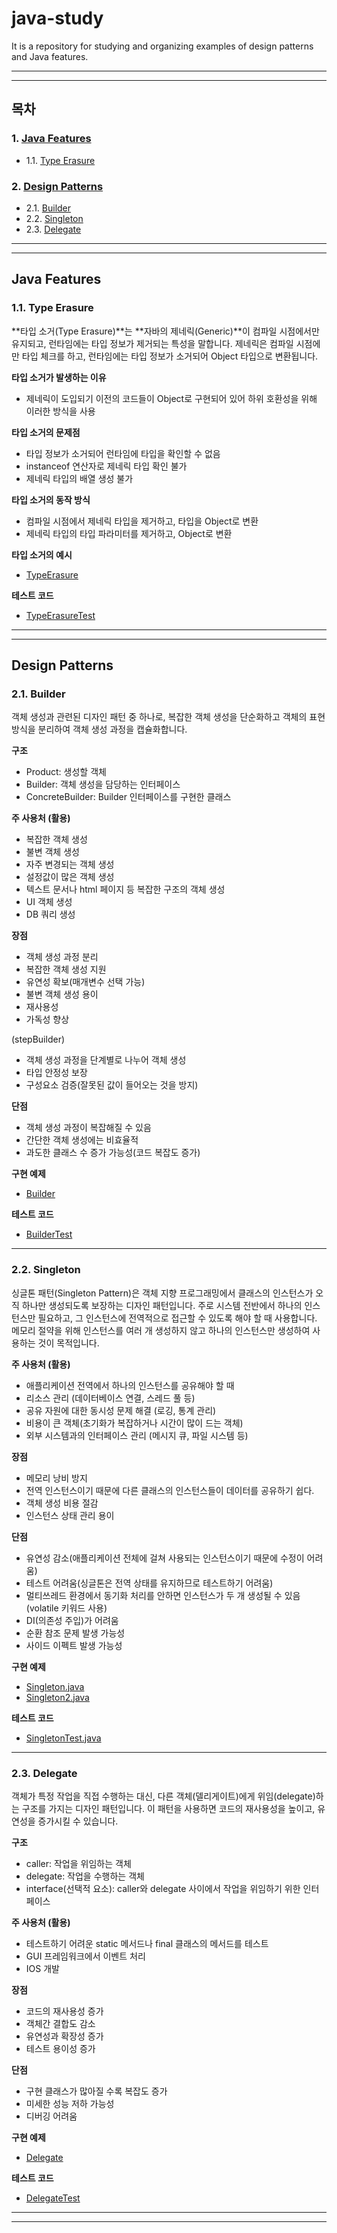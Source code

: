 # java-study

It is a repository for studying and organizing examples of design patterns and Java features.

---

***

## 목차
### 1. [Java Features](#java-features)
- 1.1. [Type Erasure](#type-erasure)


### 2. [Design Patterns](#design-patterns)
- 2.1. [Builder](#builder)
- 2.2. [Singleton](#singleton)
- 2.3. [Delegate](#delegate)

---

***

## Java Features

### 1.1. Type Erasure
**타입 소거(Type Erasure)**는 **자바의 제네릭(Generic)**이 컴파일 시점에서만 유지되고, 런타임에는 타입 정보가 제거되는 특성을 말합니다. 
제네릭은 컴파일 시점에만 타입 체크를 하고, 런타임에는 타입 정보가 소거되어 Object 타입으로 변환됩니다.

**타입 소거가 발생하는 이유**
- 제네릭이 도입되기 이전의 코드들이 Object로 구현되어 있어 하위 호환성을 위해 이러한 방식을 사용

**타입 소거의 문제점**
- 타입 정보가 소거되어 런타임에 타입을 확인할 수 없음
- instanceof 연산자로 제네릭 타입 확인 불가
- 제네릭 타입의 배열 생성 불가


**타입 소거의 동작 방식**
- 컴파일 시점에서 제네릭 타입을 제거하고, 타입을 Object로 변환
- 제네릭 타입의 타입 파라미터를 제거하고, Object로 변환

**타입 소거의 예시**
- [TypeErasure](feature/src/main/java/me/jh/feature/TypeErasure.java)

**테스트 코드**
- [TypeErasureTest](feature/src/test/java/me/jh/feature/TypeErasureTest.java)


***

---

## Design Patterns

### 2.1. Builder
객체 생성과 관련된 디자인 패턴 중 하나로, 복잡한 객체 생성을 단순화하고 객체의 표현 방식을 분리하여 객체 생성 과정을 캡슐화합니다.

**구조**
- Product: 생성할 객체
- Builder: 객체 생성을 담당하는 인터페이스
- ConcreteBuilder: Builder 인터페이스를 구현한 클래스

**주 사용처 (활용)**
- 복잡한 객체 생성
- 불변 객체 생성
- 자주 변경되는 객체 생성
- 설정값이 많은 객체 생성
- 텍스트 문서나 html 페이지 등 복잡한 구조의 객체 생성
- UI 객체 생성
- DB 쿼리 생성

**장점**
- 객체 생성 과정 분리
- 복잡한 객체 생성 지원
- 유연성 확보(매개변수 선택 가능)
- 불변 객체 생성 용이
- 재사용성
- 가독성 향상

(stepBuilder)
- 객체 생성 과정을 단계별로 나누어 객체 생성
- 타입 안정성 보장
- 구성요소 검증(잘못된 값이 들어오는 것을 방지)

**단점**
- 객체 생성 과정이 복잡해질 수 있음
- 간단한 객체 생성에는 비효율적
- 과도한 클래스 수 증가 가능성(코드 복잡도 증가)

**구현 예제**
- [Builder](pattern/src/main/java/me/jh/pattern/builder)

**테스트 코드**
- [BuilderTest](pattern/src/test/java/me/jh/pattern/builder/BuilderTest.java)

---

### 2.2. Singleton
싱글톤 패턴(Singleton Pattern)은 객체 지향 프로그래밍에서 클래스의 인스턴스가 오직 하나만 생성되도록 보장하는 디자인 패턴입니다. 
주로 시스템 전반에서 하나의 인스턴스만 필요하고, 그 인스턴스에 전역적으로 접근할 수 있도록 해야 할 때 사용합니다. 
메모리 절약을 위해 인스턴스를 여러 개 생성하지 않고 하나의 인스턴스만 생성하여 사용하는 것이 목적입니다.

**주 사용처 (활용)**
- 애플리케이션 전역에서 하나의 인스턴스를 공유해야 할 때
- 리소스 관리 (데이터베이스 연결, 스레드 풀 등)
- 공유 자원에 대한 동시성 문제 해결 (로깅, 통계 관리)
- 비용이 큰 객체(초기화가 복잡하거나 시간이 많이 드는 객체)
- 외부 시스템과의 인터페이스 관리 (메시지 큐, 파일 시스템 등)

**장점**
- 메모리 낭비 방지
- 전역 인스턴스이기 때문에 다른 클래스의 인스턴스들이 데이터를 공유하기 쉽다.
- 객체 생성 비용 절감
- 인스턴스 상태 관리 용이

**단점**
- 유연성 감소(애플리케이션 전체에 걸쳐 사용되는 인스턴스이기 때문에 수정이 어려움)
- 테스트 어려움(싱글톤은 전역 상태를 유지하므로 테스트하기 어려움)
- 멀티쓰레드 환경에서 동기화 처리를 안하면 인스턴스가 두 개 생성될 수 있음(volatile 키워드 사용)
- DI(의존성 주입)가 어려움
- 순환 참조 문제 발생 가능성
- 사이드 이펙트 발생 가능성

**구현 예제**
- [Singleton.java](pattern/src/main/java/me/jh/pattern/singleton/Singleton.java)
- [Singleton2.java](pattern/src/main/java/me/jh/pattern/singleton/Singleton2.java)

**테스트 코드**
- [SingletonTest.java](pattern/src/test/java/me/jh/pattern/singleton/SingletonTest.java)


---

### 2.3. Delegate
객체가 특정 작업을 직접 수행하는 대신, 다른 객체(델리게이트)에게 위임(delegate)하는 구조를 가지는 디자인 패턴입니다.
이 패턴을 사용하면 코드의 재사용성을 높이고, 유연성을 증가시킬 수 있습니다.

**구조**
- caller: 작업을 위임하는 객체
- delegate: 작업을 수행하는 객체
- interface(선택적 요소): caller와 delegate 사이에서 작업을 위임하기 위한 인터페이스

**주 사용처 (활용)**
- 테스트하기 어려운 static 메서드나 final 클래스의 메서드를 테스트
- GUI 프레임워크에서 이벤트 처리
- IOS 개발

**장점**
- 코드의 재사용성 증가
- 객체간 결합도 감소
- 유연성과 확장성 증가
- 테스트 용이성 증가

**단점**
- 구현 클래스가 많아질 수록 복잡도 증가
- 미세한 성능 저하 가능성
- 디버깅 어려움

**구현 예제**
- [Delegate](pattern/src/main/java/me/jh/pattern/delegate)

**테스트 코드**
- [DelegateTest](pattern/src/test/java/me/jh/pattern/delegate/PrinterTest.java)

***

---